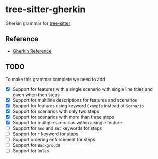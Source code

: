 # tree-sitter-gherkin

Gherkin grammar for [tree-sitter](https://github.com/tree-sitter/tree-sitter)

## Reference

- [Gherkin Reference](https://cucumber.io/docs/gherkin/reference/)

## TODO

To make this grammar complete we need to add

- [x] Support for features with a single scenario with single line titles and given when then steps
- [x] Support for multiline descriptions for features and scenarios
- [x] Support for features using keyword `Example` instead of `Scenario`
- [x] Support for scenarios with only two steps
- [x] Support for scenarios with more than three steps
- [x] Support for multiple scenarios within a single feature
- [ ] Support for `And` and `But` keywords for steps
- [ ] Support for `*` keyword for steps
- [ ] Support ordering enforcement for steps
- [ ] Support for `Backgroud`s
- [ ] Support for `Rule`s